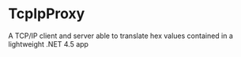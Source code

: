 # TcpIpProxy
A TCP/IP client and server able to translate hex values contained in a lightweight .NET 4.5 app
